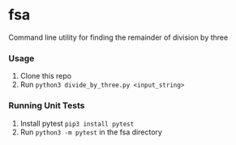 # fsa
Command line utility for finding the remainder of division by three


### Usage
1. Clone this repo
2. Run `python3 divide_by_three.py <input_string>`

### Running Unit Tests
1. Install pytest `pip3 install pytest`
2. Run `python3 -m pytest` in the fsa directory
